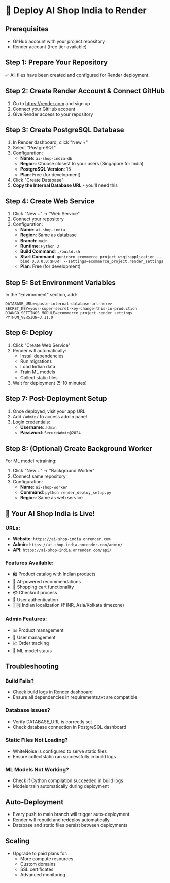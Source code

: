 # 🚀 Deploy AI Shop India to Render

## Prerequisites
- GitHub account with your project repository
- Render account (free tier available)

## Step 1: Prepare Your Repository
✅ All files have been created and configured for Render deployment.

## Step 2: Create Render Account & Connect GitHub
1. Go to https://render.com and sign up
2. Connect your GitHub account
3. Give Render access to your repository

## Step 3: Create PostgreSQL Database
1. In Render dashboard, click "New +"
2. Select "PostgreSQL"
3. Configuration:
   - **Name**: `ai-shop-india-db`
   - **Region**: Choose closest to your users (Singapore for India)
   - **PostgreSQL Version**: 15
   - **Plan**: Free (for development)
4. Click "Create Database"
5. **Copy the Internal Database URL** - you'll need this

## Step 4: Create Web Service
1. Click "New +" → "Web Service"
2. Connect your repository
3. Configuration:
   - **Name**: `ai-shop-india`
   - **Region**: Same as database
   - **Branch**: `main`
   - **Runtime**: `Python 3`
   - **Build Command**: `./build.sh`
   - **Start Command**: `gunicorn ecommerce_project.wsgi:application --bind 0.0.0.0:$PORT --settings=ecommerce_project.render_settings`
   - **Plan**: Free (for development)

## Step 5: Set Environment Variables
In the "Environment" section, add:

```
DATABASE_URL=<paste-internal-database-url-here>
SECRET_KEY=your-super-secret-key-change-this-in-production
DJANGO_SETTINGS_MODULE=ecommerce_project.render_settings
PYTHON_VERSION=3.11.0
```

## Step 6: Deploy
1. Click "Create Web Service"
2. Render will automatically:
   - Install dependencies
   - Run migrations
   - Load Indian data
   - Train ML models
   - Collect static files
3. Wait for deployment (5-10 minutes)

## Step 7: Post-Deployment Setup
1. Once deployed, visit your app URL
2. Add `/admin/` to access admin panel
3. Login credentials:
   - **Username**: `admin`
   - **Password**: `SecureAdmin@2024`

## Step 8: (Optional) Create Background Worker
For ML model retraining:
1. Click "New +" → "Background Worker"
2. Connect same repository
3. Configuration:
   - **Name**: `ai-shop-worker`
   - **Command**: `python render_deploy_setup.py`
   - **Region**: Same as web service

## 🎉 Your AI Shop India is Live!

### URLs:
- **Website**: `https://ai-shop-india.onrender.com`
- **Admin**: `https://ai-shop-india.onrender.com/admin/`
- **API**: `https://ai-shop-india.onrender.com/api/`

### Features Available:
- 🛍️ Product catalog with Indian products
- 🤖 AI-powered recommendations
- 🛒 Shopping cart functionality
- 💳 Checkout process
- 👤 User authentication
- 🇮🇳 Indian localization (₹ INR, Asia/Kolkata timezone)

### Admin Features:
- 📊 Product management
- 👥 User management
- 📈 Order tracking
- 🤖 ML model status

## Troubleshooting

### Build Fails?
- Check build logs in Render dashboard
- Ensure all dependencies in requirements.txt are compatible

### Database Issues?
- Verify DATABASE_URL is correctly set
- Check database connection in PostgreSQL dashboard

### Static Files Not Loading?
- WhiteNoise is configured to serve static files
- Ensure collectstatic ran successfully in build logs

### ML Models Not Working?
- Check if Cython compilation succeeded in build logs
- Models train automatically during deployment

## Auto-Deployment
- Every push to main branch will trigger auto-deployment
- Render will rebuild and redeploy automatically
- Database and static files persist between deployments

## Scaling
- Upgrade to paid plans for:
  - More compute resources
  - Custom domains
  - SSL certificates
  - Advanced monitoring
